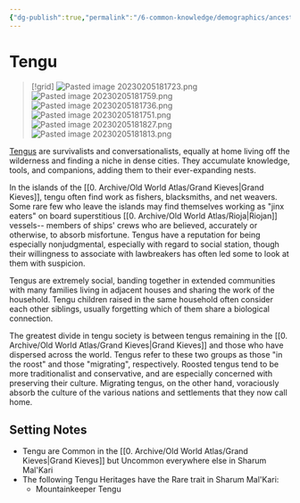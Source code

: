 ```yaml
---
{"dg-publish":true,"permalink":"/6-common-knowledge/demographics/ancestries/beastkin/tengu/","noteIcon":""}
---
```


# Tengu

>[!grid]
>![Pasted image 20230205181723.png](/img/user/x.%20Assets/Attachments/Pasted%20image%2020230205181723.png)
>![Pasted image 20230205181759.png](/img/user/x.%20Assets/Attachments/Pasted%20image%2020230205181759.png)
>![Pasted image 20230205181736.png](/img/user/x.%20Assets/Attachments/Pasted%20image%2020230205181736.png)
>![Pasted image 20230205181751.png](/img/user/x.%20Assets/Attachments/Pasted%20image%2020230205181751.png)
>![Pasted image 20230205181827.png](/img/user/x.%20Assets/Attachments/Pasted%20image%2020230205181827.png)
>![Pasted image 20230205181813.png](/img/user/x.%20Assets/Attachments/Pasted%20image%2020230205181813.png)

[Tengus](https://2e.aonprd.com/Ancestries.aspx?ID=21) are survivalists and conversationalists, equally at home living off the wilderness and finding a niche in dense cities. They accumulate knowledge, tools, and companions, adding them to their ever-expanding nests. 

In the islands of the [[0. Archive/Old World Atlas/Grand Kieves\|Grand Kieves]], tengu often find work as fishers, blacksmiths, and net weavers. Some rare few who leave the islands may find themselves working as "jinx eaters" on board superstitious [[0. Archive/Old World Atlas/Rioja\|Riojan]] vessels-- members of ships' crews who are believed, accurately or otherwise, to absorb misfortune. Tengus have a reputation for being especially nonjudgmental, especially with regard to social station, though their willingness to associate with lawbreakers has often led some to look at them with suspicion. 

Tengus are extremely social, banding together in extended communities with many families living in adjacent houses and sharing the work of the household. Tengu children raised in the same household often consider each other siblings, usually forgetting which of them share a biological connection.

The greatest divide in tengu society is between tengus remaining in the [[0. Archive/Old World Atlas/Grand Kieves\|Grand Kieves]] and those who have dispersed across the world. Tengus refer to these two groups as those "in the roost" and those "migrating", respectively. Roosted tengus tend to be more traditionalist and conservative, and are especially concerned with preserving their culture. Migrating tengus, on the other hand, voraciously absorb the culture of the various nations and settlements that they now call home.

## Setting Notes

- Tengu are Common in the [[0. Archive/Old World Atlas/Grand Kieves\|Grand Kieves]] but Uncommon everywhere else in Sharum Mal'Kari
- The following Tengu Heritages have the Rare trait in Sharum Mal'Kari:
	- Mountainkeeper Tengu

